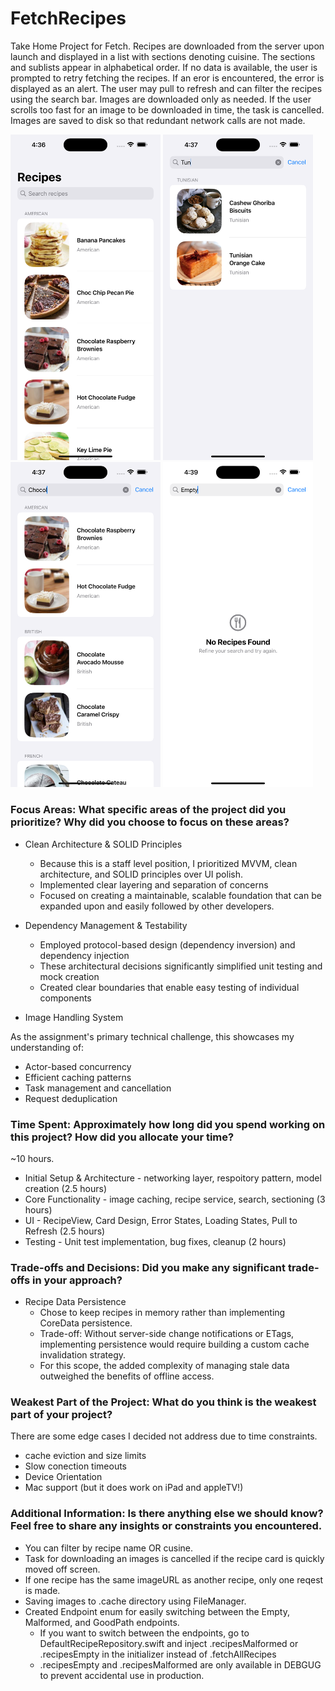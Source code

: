 # FetchRecipes
Take Home Project for Fetch.  Recipes are downloaded from the server upon launch and displayed in a list with sections denoting cuisine.  The sections and sublists appear in alphabetical order.  If no data is available, the user is prompted to retry fetching the recipes.  If an eror is encountered, the error is displayed as an alert.  The user may pull to refresh and can filter the recipes using the search bar.  Images are downloaded only as needed.  If the user scrolls too fast for an image to be downloaded in time, the task is cancelled.  Images are saved to disk so that redundant network calls are not made.  

<p float="left">
  <img src="Screenshots/Screen5.png" width="240" alt="Main Screen">
  <img src="Screenshots/Screen4.png" width="240" alt="Search by Cuisine">
  <img src="Screenshots/Screen3.png" width="240" alt="Search by Recipe Name">
  <img src="Screenshots/Screen1.png" width="240" alt="No Search Results">
</p>

### Focus Areas: What specific areas of the project did you prioritize? Why did you choose to focus on these areas?

* Clean Architecture & SOLID Principles

  * Because this is a staff level position, I prioritized MVVM, clean architecture, and SOLID principles over UI polish.
  * Implemented clear layering and separation of concerns
  * Focused on creating a maintainable, scalable foundation that can be expanded upon and easily followed by other developers.

* Dependency Management & Testability

  * Employed protocol-based design (dependency inversion) and dependency injection
  * These architectural decisions significantly simplified unit testing and mock creation
  * Created clear boundaries that enable easy testing of individual components
 
* Image Handling System

As the assignment's primary technical challenge, this showcases my understanding of:

  * Actor-based concurrency
  * Efficient caching patterns
  * Task management and cancellation
  * Request deduplication

### Time Spent: Approximately how long did you spend working on this project? How did you allocate your time?
~10 hours.
* Initial Setup & Architecture - networking layer, respoitory pattern, model creation (2.5 hours) 
* Core Functionality - image caching, recipe service, search, sectioning (3 hours)
* UI - RecipeView, Card Design, Error States, Loading States, Pull to Refresh (2.5 hours)
* Testing - Unit test implementation, bug fixes, cleanup (2 hours)

### Trade-offs and Decisions: Did you make any significant trade-offs in your approach?
* Recipe Data Persistence
    * Chose to keep recipes in memory rather than implementing CoreData persistence.
    * Trade-off: Without server-side change notifications or ETags, implementing persistence would require building a custom cache invalidation strategy.
    * For this scope, the added complexity of managing stale data outweighed the benefits of offline access.

### Weakest Part of the Project: What do you think is the weakest part of your project?
There are some edge cases I decided not address due to time constraints.
* cache eviction and size limits
* Slow conection timeouts
* Device Orientation
* Mac support (but it does work on iPad and appleTV!)

### Additional Information: Is there anything else we should know? Feel free to share any insights or constraints you encountered.
* You can filter by recipe name OR cusine.
* Task for downloading an images is cancelled if the recipe card is quickly moved off screen.
* If one recipe has the same imageURL as another recipe, only one reqest is made.
* Saving images to .cache directory using FileManager.
* Created Endpoint enum for easily switching between the Empty, Malformed, and GoodPath endpoints.
  * If you want to switch between the endpoints, go to DefaultRecipeRepository.swift and inject .recipesMalformed or .recipesEmpty in the initializer instead of .fetchAllRecipes
  * .recipesEmpty and .recipesMalformed are only available in DEBGUG to prevent accidental use in production.





